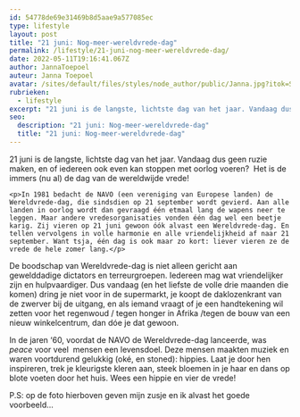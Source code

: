 ```yaml
---
id: 54778de69e31469b8d5aae9a577085ec
type: lifestyle
layout: post
title: "21 juni: Nog-meer-wereldvrede-dag"
permalink: /lifestyle/21-juni-nog-meer-wereldvrede-dag/
date: 2022-05-11T19:16:41.067Z
author: JannaToepoel
auteur: Janna Toepoel
avatar: /sites/default/files/styles/node_author/public/Janna.jpg?itok=SMtNIrJu
rubrieken:
  - lifestyle
excerpt: "21 juni is de langste, lichtste dag van het jaar. Vandaag dus geen ruzie maken, en of iedereen ook even kan stoppen met oorlog voeren?  Het is de immers (nu al) de dag van de wereldwijde vrede!  "
seo:
  description: "21 juni: Nog-meer-wereldvrede-dag"
  title: "21 juni: Nog-meer-wereldvrede-dag"
---
```

21 juni is de langste, lichtste dag van het jaar. Vandaag dus geen ruzie maken, en of iedereen ook even kan stoppen met oorlog voeren?  Het is de immers (nu al) de dag van de wereldwijde vrede!  

    <p>In 1981 bedacht de NAVO (een vereniging van Europese landen) de Wereldvrede-dag, die sindsdien op 21 september wordt gevierd. Aan alle landen in oorlog wordt dan gevraagd één etmaal lang de wapens neer te leggen. Maar andere vredesorganisaties vonden één dag wel een beetje karig. Zij vieren op 21 juni gewoon óók alvast een Wereldvrede-dag. En tellen vervolgens in volle harmonie en alle vriendelijkheid af naar 21 september. Want tsja, één dag is ook maar zo kort: liever vieren ze de vrede de hele zomer lang.</p>
<p>De boodschap van Wereldvrede-dag is niet alleen gericht aan gewelddadige dictators en terreurgroepen. Iedereen mag wat vriendelijker zijn en hulpvaardiger. Dus vandaag (en het liefste de volle drie maanden die komen) dring je niet voor in de supermarkt, je koopt de daklozenkrant van de zwerver bij de uitgang, en als iemand vraagt of je een handtekening wil zetten voor het regenwoud / tegen honger in Afrika /tegen de bouw van een nieuw winkelcentrum, dan dóe je dat gewoon.  </p>
<p>In de jaren ‘60, voordat de NAVO de Wereldvrede-dag lanceerde, was <em>peace</em> voor veel  mensen een levensdoel. Deze mensen maakten muziek en waren voortdurend gelukkig (oké, en stoned): hippies. Laat je door hen inspireren, trek je kleurigste kleren aan, steek bloemen in je haar en dans op blote voeten door het huis. Wees een hippie en vier de vrede!</p>
<p>P.S: op de foto hierboven geven mijn zusje en ik alvast het goede voorbeeld...</p>  
